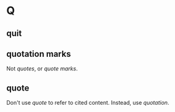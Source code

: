 # Q

## quit



## quotation marks

Not *quotes*, or *quote marks*.

## quote

Don't use *quote* to refer to cited content. Instead, use *quotation*.
